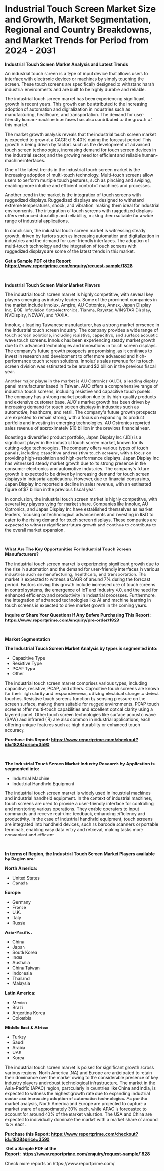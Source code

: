 <p><h1>Industrial Touch Screen Market Size and Growth, Market Segmentation, Regional and Country Breakdowns, and Market Trends for Period from 2024 -  2031</h1></p><p><strong>Industrial Touch Screen Market Analysis and Latest Trends</strong></p>
<p><p>An industrial touch screen is a type of input device that allows users to interface with electronic devices or machines by simply touching the screen. These touch screens are specifically designed to withstand harsh industrial environments and are built to be highly durable and reliable.</p><p>The industrial touch screen market has been experiencing significant growth in recent years. This growth can be attributed to the increasing adoption of automation and digitalization in industries such as manufacturing, healthcare, and transportation. The demand for user-friendly human-machine interfaces has also contributed to the growth of this market.</p><p>The market growth analysis reveals that the industrial touch screen market is expected to grow at a CAGR of 5.40% during the forecast period. This growth is being driven by factors such as the development of advanced touch screen technologies, increasing demand for touch screen devices in the industrial sector, and the growing need for efficient and reliable human-machine interfaces.</p><p>One of the latest trends in the industrial touch screen market is the increasing adoption of multi-touch technology. Multi-touch screens allow users to perform multiple touch gestures, such as pinching and swiping, enabling more intuitive and efficient control of machines and processes.</p><p>Another trend in the market is the integration of touch screens with ruggedized displays. Ruggedized displays are designed to withstand extreme temperatures, shock, and vibration, making them ideal for industrial environments. The integration of touch screens with ruggedized displays offers enhanced durability and reliability, making them suitable for a wide range of industrial applications.</p><p>In conclusion, the industrial touch screen market is witnessing steady growth, driven by factors such as increasing automation and digitalization in industries and the demand for user-friendly interfaces. The adoption of multi-touch technology and the integration of touch screens with ruggedized displays are some of the latest trends in this market.</p></p>
<p><strong>Get a Sample PDF of the Report:&nbsp; <a href="https://www.reportprime.com/enquiry/request-sample/1828">https://www.reportprime.com/enquiry/request-sample/1828</a></strong></p>
<p>&nbsp;</p>
<p><strong>Industrial Touch Screen Major Market Players</strong></p>
<p><p>The industrial touch screen market is highly competitive, with several key players emerging as industry leaders. Some of the prominent companies in the market include Innolux, Ampire, AU Optronics, Annax, Japan Display Inc, BOE, Infovision Optoelectronics, Tianma, Raystar, WINSTAR Display, NVDisplay, NEWAY, and YAXIA.</p><p>Innolux, a leading Taiwanese manufacturer, has a strong market presence in the industrial touch screen industry. The company provides a wide range of touch screen solutions, including resistive, capacitive, and surface acoustic wave touch screens. Innolux has been experiencing steady market growth due to its advanced technologies and innovations in touch screen displays. The company's future growth prospects are promising, as it continues to invest in research and development to offer more advanced and high-performance touch screen solutions. Innolux's sales revenue for its touch screen division was estimated to be around $2 billion in the previous fiscal year.</p><p>Another major player in the market is AU Optronics (AUO), a leading display panel manufacturer based in Taiwan. AUO offers a comprehensive range of industrial touch screens, including resistive and capacitive touch panels. The company has a strong market position due to its high-quality products and extensive customer base. AUO's market growth has been driven by increasing demand for touch screen displays in industries such as automotive, healthcare, and retail. The company's future growth prospects are expected to remain strong, with a focus on expanding its product portfolio and investing in emerging technologies. AU Optronics reported sales revenue of approximately $10 billion in the previous financial year.</p><p>Boasting a diversified product portfolio, Japan Display Inc (JDI) is a significant player in the industrial touch screen market, known for its cutting-edge technologies. The company offers various types of touch panels, including capacitive and resistive touch screens, with a focus on providing high-resolution and high-performance displays. Japan Display Inc has witnessed steady market growth due to its strong presence in the consumer electronics and automotive industries. The company's future growth is expected to be driven by increasing demand for touch screen displays in industrial applications. However, due to financial constraints, Japan Display Inc reported a decline in sales revenue, with an estimated figure of $7 billion in the previous fiscal year.</p><p>In conclusion, the industrial touch screen market is highly competitive, with several key players vying for market share. Companies like Innolux, AU Optronics, and Japan Display Inc have established themselves as market leaders, focusing on technological advancements and investing in R&D to cater to the rising demand for touch screen displays. These companies are expected to witness significant future growth and continue to contribute to the overall market expansion.</p></p>
<p>&nbsp;</p>
<p><strong>What Are The Key Opportunities For Industrial Touch Screen Manufacturers?</strong></p>
<p><p>The industrial touch screen market is experiencing significant growth due to the rise in automation and the demand for user-friendly interfaces in various industries such as manufacturing, healthcare, and transportation. The market is expected to witness a CAGR of around 7% during the forecast period. Factors driving this growth include increased use of touch screens in control systems, the emergence of IoT and Industry 4.0, and the need for enhanced efficiency and productivity in industrial processes. Furthermore, the integration of advanced technologies like AI and machine learning in touch screens is expected to drive market growth in the coming years.</p></p>
<p><strong>Inquire or Share Your Questions If Any Before Purchasing This Report: <a href="https://www.reportprime.com/enquiry/pre-order/1828">https://www.reportprime.com/enquiry/pre-order/1828</a></strong></p>
<p>&nbsp;</p>
<p><strong>Market Segmentation</strong></p>
<p><strong>The Industrial Touch Screen Market Analysis by types is segmented into:</strong></p>
<p><ul><li>Capacitive Type</li><li>Resistive Type</li><li>PCAP Type</li><li>Other</li></ul></p>
<p><p>The industrial touch screen market comprises various types, including capacitive, resistive, PCAP, and others. Capacitive touch screens are known for their high clarity and responsiveness, utilizing electrical charge to detect touches. Resistive touch screens function by sensing pressure on the screen surface, making them suitable for rugged environments. PCAP touch screens offer multi-touch capabilities and excellent optical clarity using a layered panel. Other touch screen technologies like surface acoustic wave (SAW) and infrared (IR) are also common in industrial applications, each offering unique features such as high durability or enhanced touch accuracy.</p></p>
<p><strong>Purchase this Report:&nbsp;<a href="https://www.reportprime.com/checkout?id=1828&price=3590">https://www.reportprime.com/checkout?id=1828&price=3590</a></strong></p>
<p>&nbsp;</p>
<p><strong>The Industrial Touch Screen Market Industry Research by Application is segmented into:</strong></p>
<p><ul><li>Industrial Machine</li><li>Industrial Handheld Equipment</li></ul></p>
<p><p>The industrial touch screen market is widely used in industrial machines and industrial handheld equipment. In the context of industrial machines, touch screens are used to provide a user-friendly interface for controlling and monitoring various operations. They enable operators to input commands and receive real-time feedback, enhancing efficiency and productivity. In the case of industrial handheld equipment, touch screens are integrated into handheld devices, such as barcode scanners or portable terminals, enabling easy data entry and retrieval, making tasks more convenient and efficient.</p></p>
<p>&nbsp;</p>
<p><strong>In terms of Region, the Industrial Touch Screen Market Players available by Region are:</strong></p>
<p>
    <p> <strong> North America: </strong>
        <ul>
            <li>United States</li>
            <li>Canada</li>
        </ul>
        </p> 
    <p> <strong> Europe: </strong>
        <ul>
            <li>Germany</li>
            <li>France</li>
            <li>U.K.</li>
            <li>Italy</li>
            <li>Russia</li>
        </ul>
        </p> 
    <p> <strong> Asia-Pacific: </strong>
        <ul>
            <li>China</li>
            <li>Japan</li>
            <li>South Korea</li>
            <li>India</li>
            <li>Australia</li>
            <li>China Taiwan</li>
            <li>Indonesia</li>
            <li>Thailand</li>
            <li>Malaysia</li>
        </ul>
        </p> 
    <p> <strong> Latin America: </strong>
        <ul>
            <li>Mexico</li>
            <li>Brazil</li>
            <li>Argentina Korea</li>
            <li>Colombia</li>
        </ul>
        </p> 
    <p> <strong> Middle East & Africa: </strong>
        <ul>
            <li>Turkey</li>
            <li>Saudi</li>
            <li>Arabia</li>
            <li>UAE</li>
            <li>Korea</li>
        </ul>
    </p>
    </p>
<p><p>The industrial touch screen market is poised for significant growth across various regions. North America (NA) and Europe are anticipated to retain their dominance over the market owing to the considerable presence of key industry players and robust technological infrastructure. The market in the Asia-Pacific (APAC) region, particularly in countries like China and India, is expected to witness the highest growth rate due to expanding industrial sector and increasing adoption of automation technologies. As per the market analysis, North America and Europe are projected to capture a market share of approximately 30% each, while APAC is forecasted to account for around 40% of the market valuation. The USA and China are expected to individually dominate the market with a market share of around 15% each.</p></p>
<p><strong>Purchase this Report: <a href="https://www.reportprime.com/checkout?id=1828&price=3590">https://www.reportprime.com/checkout?id=1828&price=3590</a></strong></p>
<p>&nbsp;<strong>Get a Sample PDF of the Report:&nbsp;&nbsp;<a href="https://www.reportprime.com/enquiry/request-sample/1828">https://www.reportprime.com/enquiry/request-sample/1828</a></strong></p>
<p><strong></strong></p>
<p>Check more reports on https://www.reportprime.com/</p>